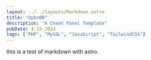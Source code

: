 ```yaml
---
layout: ../../layouts/Markdown.astro
title: "OphxBB"
description: "A Cheat Panel Template"
pubDate: 4-15-2024
tags: ["PHP", "MySQL", "JavaScript", "TailwindCSS"]
---
```


this is a test of markdown with astro.